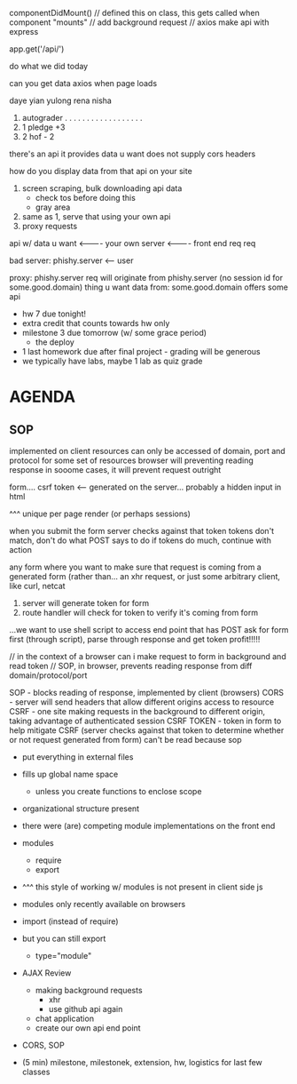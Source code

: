 componentDidMount() // defined this on class, this gets called when component "mounts"
// add background request
// axios
make api with express

app.get('/api/')

do what we did today

can you get data axios when page loads







daye
yian
yulong
rena
nisha

1. autograder
.
.
.
.
.
.
.
.
.
.
.
.
.
.
.
.
.
.
2. 1 pledge +3
3. 2 hof - 2









there's an api
it provides data u want
does not supply cors headers

how do you display data from that api
on your site


1. screen scraping, bulk downloading api data
	* check tos before doing this
	* gray area
2. same as 1, serve that using your own api
3. proxy requests


api w/ data u want <---- your own server <---- front end 
                   req                     req

bad server: phishy.server  <-- user

proxy: phishy.server
req will originate from phishy.server (no session id for some.good.domain)
thing u want data from: some.good.domain offers some api


* hw 7 due tonight!
* extra credit that counts towards hw only
* milestone 3 due tomorrow (w/ some grace period)
	* the deploy
* 1 last homework due after final project - grading will be generous
* we typically have labs, maybe 1 lab as quiz grade








AGENDA
=====
SOP
---
implemented on client
resources can only be accessed of domain, port and protocol for some set of resources
browser will preventing reading response
in sooome cases, it will prevent request outright



form....
csrf token <-- generated on the server... probably a hidden input in html
<input type="hidden" value="sometoken12345">

^^^ unique per page render (or perhaps sessions)

when you submit the form server checks against that token
tokens don't match, don't do what POST says to do
if tokens do much, continue with action

any form where you want to make sure that request is coming from a generated form
(rather than... an xhr request, or just some arbitrary client, like curl, netcat


1. server will generate token for form
2. route handler will check for token to verify it's coming from form

...we want to use shell script to access end point that has POST
ask for form first (through script), parse through response and get token
profit!!!!!

// in the context of a browser can i make request to form in background and read token
// SOP, in browser, prevents reading response from diff domain/protocol/port


SOP - blocks reading of response, implemented by client (browsers)
CORS - server will send headers that allow different origins access to resource
CSRF - one site making requests in the background to different origin, taking advantage of authenticated session
CSRF TOKEN - token in form to help mitigate CSRF (server checks against that token to determine whether or not request generated from form)
can't be read because sop







* put everything in external files
* fills up global name space
	* unless you create functions to enclose scope
* organizational structure present
* there were (are) competing module implementations on the front end
* modules
	* require
	* export
* ^^^ this style of working w/ modules is not present in client side js
* modules only recently available on browsers
* import (instead of require)
* but you can still export
	* type="module"





* AJAX Review
	* making background requests
		* xhr
		* use github api again
	* chat application
	* create our own api end point
* CORS, SOP
* (5 min) milestone, milestonek, extension, hw, logistics for last few classes
